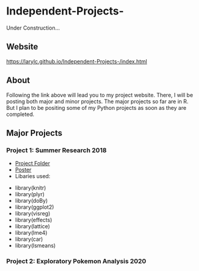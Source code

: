 # Independent-Projects-

Under Construction...

## Website 
https://larylc.github.io/Independent-Projects-/index.html

## About 
Following the link above will lead you to my project website. There, I will be posting both major and minor projects. The major projects so far are in R. But I plan to be positing some of my Python projects as soon as they are completed.

## Major Projects

### Project 1: Summer Research 2018 

* [Project Folder](https://github.com/larylc/Summer-Research-2018)
* [Poster](https://github.com/larylc/Summer-Research-2018/blob/main/Sigma%20Xi%20Research%20Poster%20Summer%202018%20Cedric%20Lary-%20Ultra.pdf)
* Libaries used:
+ library(knitr)
+ library(plyr)
+ library(doBy)
+ library(ggplot2) 
+ library(visreg)
+ library(effects)
+ library(lattice)
+ library(lme4)
+ library(car) 
+ library(lsmeans)


### Project 2: Exploratory Pokemon Analysis 2020 


